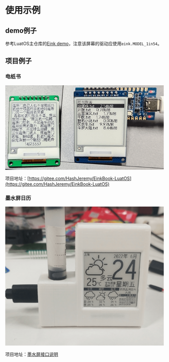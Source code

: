 # 使用示例

## demo例子

参考LuatOS主仓库的[Eink demo](https://gitee.com/openLuat/LuatOS/tree/master/demo/eink/Air101)，注意该屏幕的驱动应使用`eink.MODEL_1in54`。

## 项目例子

### 电纸书

![ebook](img/ebook.png)

项目地址：[https://gitee.com/HashJeremy/EinkBook-LuatOS](https://gitee.com/HashJeremy/EinkBook-LuatOS)

### 墨水屏日历

![calendar](img/calendar.png)

项目地址：[墨水屏接口说明](https://api.luatos.org/#eink)
